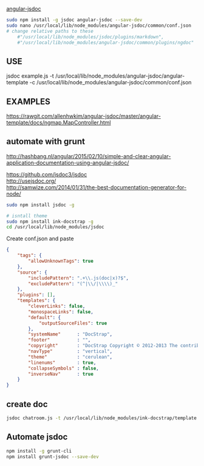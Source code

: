 [angular-jsdoc](https://github.com/allenhwkim/angular-jsdoc)  
```bash
sudo npm install -g jsdoc angular-jsdoc --save-dev 
sudo nano /usr/local/lib/node_modules/angular-jsdoc/common/conf.json  
# change relative paths to these
    #"/usr/local/lib/node_modules/jsdoc/plugins/markdown",  
    #"/usr/local/lib/node_modules/angular-jsdoc/common/plugins/ngdoc" 
```
 
    
## USE    
jsdoc example.js -t /usr/local/lib/node_modules/angular-jsdoc/angular-template -c /usr/local/lib/node_modules/angular-jsdoc/common/conf.json

## EXAMPLES
https://rawgit.com/allenhwkim/angular-jsdoc/master/angular-template/docs/ngmap.MapController.html  

## automate with grunt
http://hashbang.nl/angular/2015/02/10/simple-and-clear-angular-application-documentation-using-angular-jsdoc/


https://github.com/jsdoc3/jsdoc  
http://usejsdoc.org/  
http://samwize.com/2014/01/31/the-best-documentation-generator-for-node/  


```bash
sudo npm install jsdoc -g

# isntall theme
sudo npm install ink-docstrap -g
cd /usr/local/lib/node_modules/jsdoc
```

Create conf.json and paste
```json
{
    "tags": {
        "allowUnknownTags": true
    },
    "source": {
        "includePattern": ".+\\.js(doc|x)?$",
        "excludePattern": "(^|\\/|\\\\)_"
    },
    "plugins": [],
    "templates": {
        "cleverLinks": false,
        "monospaceLinks": false,
        "default": {
            "outputSourceFiles": true
        },
        "systemName"      : "DocStrap",
        "footer"          : "",
        "copyright"       : "DocStrap Copyright © 2012-2013 The contributors to the JSDoc3 and DocStrap projects.",
        "navType"         : "vertical",
        "theme"           : "cerulean",
        "linenums"        : true,
        "collapseSymbols" : false,
        "inverseNav"      : true
    }
}
```
## create doc
```bash
jsdoc chatroom.js -t /usr/local/lib/node_modules/ink-docstrap/template -c /usr/local/lib/node_modules/jsdoc/conf.json

```
## Automate jsdoc
```bash
npm install -g grunt-cli
npm install grunt-jsdoc --save-dev

```
